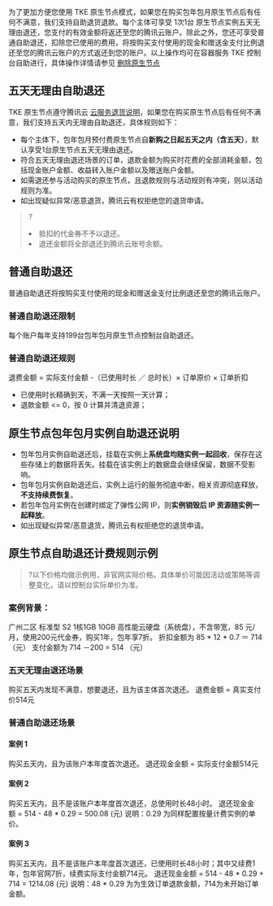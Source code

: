 
为了更加方便您使用 TKE 原生节点模式，如果您在购买包年包月原生节点后有任何不满意，我们支持自助退货退款。每个主体可享受 1次1台 原生节点实例五天无理由退还，您支付的有效金额将返还至您的腾讯云账户。除此之外，您还可享受普通自助退还，扣除您已使用的费用，将按购买支付使用的现金和赠送金支付比例退还至您的腾讯云账户的方式返还到您的账户。以上操作均可在容器服务 TKE 控制台自助进行，具体操作详情请参见 [删除原生节点]()


## 五天无理由自助退还

TKE 原生节点遵守腾讯云 [云服务退货说明](https://cloud.tencent.com/document/product/555/7440)，如果您在购买原生节点后有任何不满意，我们支持五天内无理由自助退还，具体规则如下：
- 每个主体下，包年包月预付费原生节点自**新购之日起五天之内（含五天）**，默认享受1台原生节点五天无理由退还。
- 符合五天无理由退还场景的订单，退款金额为购买时花费的全部消耗金额，包括现金账户金额、收益转入账户金额以及赠送账户金额。
- 如需退还参与活动购买的原生节点，且退款规则与活动规则有冲突，则以活动规则为准。
- 如出现疑似异常/恶意退货，腾讯云有权拒绝您的退货申请。

>?
><li>抵扣的代金券不予以退还。<br><li>退还金额将全部退还到腾讯云账号余额。

## 普通自助退还
普通自助退还将按购买支付使用的现金和赠送金支付比例退还至您的腾讯云账户。

### 普通自助退还限制
每个账户每年支持199台包年包月原生节点控制台自助退还。

### 普通自助退还规则
退费金额 = 实际支付金额 -（已使用时长 ／ 总时长）× 订单原价 × 订单折扣
- 已使用时长精确到天，不满一天按照一天计算；
- 退款金额 <= 0，按 0 计算并清退资源；

## 原生节点包年包月实例自助退还说明
- 包年包月实例自助退还后，挂载在实例上**系统盘均随实例一起回收**，保存在这些存储上的数据将丢失。挂载在该实例上的数据盘会继续保留，数据不受影响。
- 包年包月实例自助退还后，实例上运行的服务彻底中断，相关资源彻底释放，**不支持续费恢复**。
- 若包年包月实例在创建时绑定了弹性公网 IP，则**实例销毁后 IP 资源随实例一起释放**。
- 如出现疑似异常/恶意退货，腾讯云有权拒绝您的退货申请。

## 原生节点自助退还计费规则示例
>?以下价格均做示例用，非官网实际价格。具体单价可能因活动或策略等调整变化，请以控制台实际单价为准。

### 案例背景：
广州二区 标准型 S2 1核1GB 10GB 高性能云硬盘（系统盘），不含带宽，85 元/月，使用200元代金券，购买1年，包年享7折。
折扣金额为 85 * 12 * 0.7 ＝ 714（元）
支付金额为 714 －200 = 514 （元）

### 五天无理由退还场景
购买五天内发现不满意，想要退还，且为该主体首次退还。
退费金额 = 真实支付价514元

### 普通自助退还场景
#### 案例 1
购买五天内，且为该账户本年度首次退还。
退还现金金额 = 实际支付金额514元

#### 案例 2
购买五天内，且不是该账户本年度首次退还，总使用时长48小时。
退还现金金额 = 514 - 48 * 0.29 = 500.08 (元)
说明：0.29 为同样配置按量计费实例的单价。

#### 案例 3
购买五天内，且不是该账户本年度首次退还，已使用时长48小时；其中又续费1年，包年官网7折，续费实际支付金额714元。
退还现金金额 = 514 - 48 * 0.29 + 714 = 1214.08 (元)
说明：48 * 0.29 为为生效订单退款金额，714为未开始订单金额。




